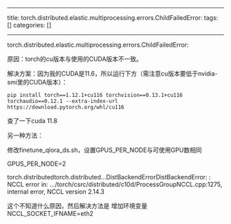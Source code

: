 
--- 
title:  torch.distributed.elastic.multiprocessing.errors.ChildFailedError: 
tags: []
categories: [] 

---


torch.distributed.elastic.multiprocessing.errors.ChildFailedError:



原因：torch的cu版本与使用的CUDA版本不一致。

解决方案：因为我的CUDA是11.6，所以运行下方（需注意cu版本要低于nvidia-smi里的CUDA版本）：



```
pip install torch==1.12.1+cu116 torchvision==0.13.1+cu116 torchaudio==0.12.1 --extra-index-url https://download.pytorch.org/whl/cu116
```

查了一下cuda 11.8



另一种方法：



修改finetune_qlora_ds.sh，设置GPUS_PER_NODE与可使用GPU数相同

GPUS_PER_NODE=2





torch.distributedtorch.distributed…DistBackendErrorDistBackendError: : NCCL error in: …/torch/csrc/distributed/c10d/ProcessGroupNCCL.cpp:1275, internal error, NCCL version 2.14.3

这个不知道什么原因，然后解决方法是 增加环境变量NCCL_SOCKET_IFNAME=eth2
